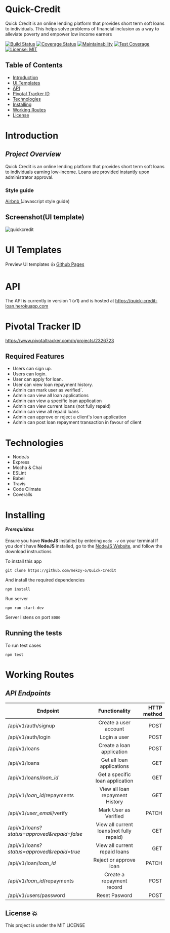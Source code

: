 # Quick-Credit

Quick Credit is an online lending platform that provides short term soft loans to individuals. This helps solve problems of financial inclusion as a way to alleviate poverty and empower low income earners

[![Build Status](https://travis-ci.com/mekzy-o/Quick-Credit.svg?branch=develop)](https://travis-ci.com/mekzy-o/Quick-Credit)
[![Coverage Status](https://coveralls.io/repos/github/mekzy-o/Quick-Credit/badge.svg?branch=develop)](https://coveralls.io/github/mekzy-o/Quick-Credit?branch=develop)
[![Maintainability](https://api.codeclimate.com/v1/badges/d998719ca8d68e4afaee/maintainability)](https://codeclimate.com/github/mekzy-o/Quick-Credit/maintainability)
[![Test Coverage](https://api.codeclimate.com/v1/badges/d998719ca8d68e4afaee/test_coverage)](https://codeclimate.com/github/mekzy-o/Quick-Credit/test_coverage)
[![License: MIT](https://img.shields.io/badge/License-MIT-green.svg)](https://opensource.org/licenses/MIT)

## Table of Contents

 - [Introduction](#introduction)
 - [UI Templates](#ui-templates)
 - [API](#api)
 - [Pivotal Tracker ID](https://www.pivotaltracker.com/n/projects/2326723)
 - [Technologies](#technologies)
 - [Installing](#installing)
 - [Working Routes](#working-routes)
 - [License](#license)


# Introduction

## *Project Overview*

Quick Credit is an online lending platform that provides short term soft loans to individuals earning low-income. Loans are provided instantly upon administrator approval.


### __Style guide__

[Airbnb ](https://github.com/airbnb/javascript)(Javascript style guide)


## Screenshot(UI template)

![quickcredit](https://user-images.githubusercontent.com/40548599/56082718-eb80ff00-5e13-11e9-9f35-90b4bff1f4cf.PNG)

# UI Templates

Preview UI templates :+1: [Github Pages](/)

# API

The API  is currently in version 1 (v1) and is hosted at https://quick-credit-loan.herokuapp.com

# Pivotal Tracker ID

https://www.pivotaltracker.com/n/projects/2326723


## Required Features

- Users can sign up.
- Users can login.
- User can apply for loan.
- User can view  loan repayment history.
- Admin can mark user as verified`.
- Admin can view all loan applications
- Admin can view a specific loan application
- Admin can view current loans (not fully repaid)
- Admin can view all repaid loans
- Admin can approve or reject a client's loan application
- Admin can post loan repayment transaction in favour of client

# Technologies

- NodeJs
- Express
- Mocha & Chai
- ESLint
- Babel
- Travis
- Code Climate
- Coveralls



# Installing

#### *Prerequisites*

Ensure you have **NodeJS** installed by entering `node -v` on your terminal
If you don't have **NodeJS** installed, go to the [NodeJS Website](http://nodejs.org),  and follow the download instructions

To install this app

`
git clone https://github.com/mekzy-o/Quick-Credit
`

And install the required dependencies

`
npm install
`

Run server

`
npm run start-dev
`

Server listens on port `8080`

## Running the tests

To run test cases

`
npm test
`
# Working Routes

 ## *API Endpoints*
|Endpoint                                           | Functionality                     |HTTP method 
|---------------------------------------------------|:-----------------------------------:|-------------:
|/api/v1/auth/signup                            |Create a user account        |POST
|/api/v1/auth/login                                |Login a user        |POST
|/api/v1/loans                               |Create a loan application        |POST
|/api/v1/loans                               |Get all loan applications       |GET
|/api/v1/loans/*loan_id*                              |Get a specific loan application       |GET
|/api/v1/*loan_id*/repayments                       |View all loan repayment History       |GET
|/api/v1/*user_email*/verify                                 |Mark User as Verified      |PATCH
|/api/v1/loans?*status=approved&repaid=false*           |View all current loans(not fully repaid)         |GET
|/api/v1/loans?*status=approved&repaid=true*                                |View all current repaid loans        |GET 
|/api/v1/loan/*loan_id*                                |Reject or approve loan        |PATCH
|/api/v1/*loan_id*/repayments                       |Create a repayment record      |POST
|/api/v1/users/password                               |Reset Pasword        |POST

 
## License :boom:
This project is under the MIT LICENSE
